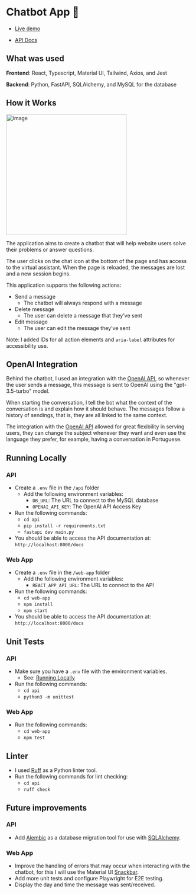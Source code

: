 # Chatbot App 🤖

- [Live demo](https://chatbotweb-six.vercel.app/)

- [API Docs](https://chatbotapi-one.vercel.app/docs)

## What was used

**Frontend**: React, Typescript, Material UI, Tailwind, Axios, and Jest

**Backend**: Python, FastAPI, SQLAlchemy, and MySQL for the database

## How it Works

<img width="326" alt="image" src="https://github.com/user-attachments/assets/2ade5dc9-b7e6-4488-88c1-df2b32618e46">

The application aims to create a chatbot that will help website users solve their problems or answer questions.

The user clicks on the chat icon at the bottom of the page and has access to the virtual assistant. When the page is reloaded, the messages are lost and a new session begins.

This application supports the following actions:

- Send a message
  - The chatbot will always respond with a message
- Delete message
  - The user can delete a message that they’ve sent
- Edit message
  - The user can edit the message they’ve sent

Note: I added IDs for all action elements and `aria-label` attributes for accessibility use.

## OpenAI Integration

Behind the chatbot, I used an integration with the [OpenAI API](https://platform.openai.com/docs/api-reference/introduction?lang=python), so whenever the user sends a message, this message is sent to OpenAI using the "gpt-3.5-turbo" model.

When starting the conversation, I tell the bot what the context of the conversation is and explain how it should behave. The messages follow a history of sendings, that is, they are all linked to the same context.

The integration with the [OpenAI API](https://platform.openai.com/docs/api-reference/introduction?lang=python) allowed for great flexibility in serving users, they can change the subject whenever they want and even use the language they prefer, for example, having a conversation in Portuguese.

## Running Locally

### API

- Create a `.env` file in the `/api` folder
  - Add the following environment variables:
    - `DB_URL`: The URL to connect to the MySQL database
    - `OPENAI_API_KEY`: The OpenAI API Access Key
- Run the following commands:
  - `cd api`
  - `pip install -r requirements.txt`
  - `fastapi dev main.py`
- You should be able to access the API documentation at: `http://localhost:8000/docs`

### Web App

- Create a `.env` file in the `/web-app` folder
  - Add the following environment variables:
    - `REACT_APP_API_URL`: The URL to connect to the API
- Run the following commands:
  - `cd web-app`
  - `npm install`
  - `npm start`
- You should be able to access the API documentation at: `http://localhost:8000/docs`

## Unit Tests

### API

- Make sure you have a `.env` file with the environment variables.
  - See: [Running Locally](#running-locally)
- Run the following commands:
  - `cd api`
  - `python3 -m unittest`

### Web App

- Run the following commands:
  - `cd web-app`
  - `npm test`

## Linter

- I used [Ruff](https://github.com/astral-sh/ruff) as a Python linter tool.
- Run the following commands for lint checking:
  - `cd api`
  - `ruff check`

## Future improvements

### API

- Add [Alembic](https://alembic.sqlalchemy.org/en/latest/) as a database migration tool for use with [SQLAlchemy](https://www.sqlalchemy.org/).

### Web App

- Improve the handling of errors that may occur when interacting with the chatbot, for this I will use the Material UI [Snackbar](https://mui.com/material-ui/react-snackbar/).
- Add more unit tests and configure Playwright for E2E testing.
- Display the day and time the message was sent/received.
